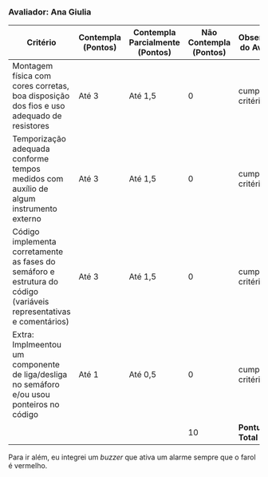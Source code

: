 ### Avaliador: Ana Giulia

| Critério                                                                                                 | Contempla (Pontos) | Contempla Parcialmente (Pontos) | Não Contempla (Pontos) | Observações do Avaliador |
|---------------------------------------------------------------------------------------------------------|--------------------|----------------------------------|--------------------------|---------------------------|
| Montagem física com cores corretas, boa disposição dos fios e uso adequado de resistores                | Até 3              | Até 1,5                            | 0                        |              cumpre aos critérios             |
| Temporização adequada conforme tempos medidos com auxílio de algum instrumento externo                  | Até 3              | Até 1,5                          | 0                        |              cumpre aos critérios             |
| Código implementa corretamente as fases do semáforo e estrutura do código (variáveis representativas e comentários) | Até 3              | Até 1,5                          | 0                        |            cumpre aos critérios               |
| Extra: Implmeentou um componente de liga/desliga no semáforo e/ou usou ponteiros no código | Até 1              |  Até 0,5                         | 0                        |             cumpre aos critérios              |
|  |                                                           |  |   10   |**Pontuação Total**|


Para ir além, eu integrei um *buzzer* que ativa um alarme sempre que o farol é vermelho.